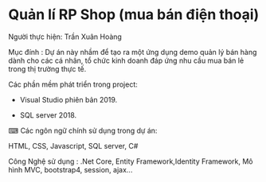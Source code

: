  # Quản lí RP Shop (mua bán điện thoại)


Người thực hiện: Trần Xuân Hoàng


Mục đính : Dự án này nhầm để tạo ra một ứng dụng demo quản lý bán hàng dành cho các cá nhân, tổ chức kinh doanh đáp ứng nhu cầu mua bán lẻ trong thị trường thực tế.

Các phần mềm phát triển trong project:

- Visual Studio phiên bản 2019.

- SQL server 2018.

⌨ Các ngôn ngữ chính sử dụng trong dự án:

HTML, CSS, Javascript, SQL server, C#

Công Nghệ sử dụng : .Net Core, Entity Framework,Identity Framework, Mô hình MVC, bootstrap4, session, ajax...
